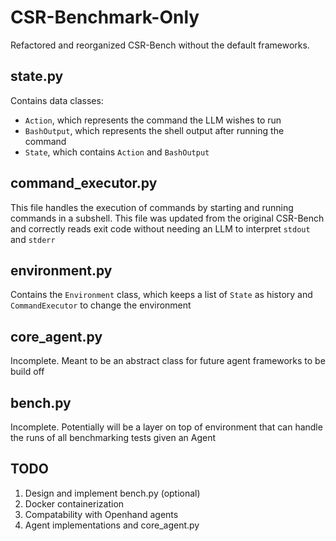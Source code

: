 # CSR-Benchmark-Only

Refactored and reorganized CSR-Bench without the default frameworks.

## state.py
Contains data classes:
- `Action`, which represents the command the LLM wishes to run
- `BashOutput`, which represents the shell output after running the command
- `State`, which contains `Action` and `BashOutput`

## command_executor.py
This file handles the execution of commands by starting and running commands in a subshell. This file was updated from the original CSR-Bench and correctly reads exit code without needing an LLM to interpret `stdout` and `stderr`

## environment.py
Contains the `Environment` class, which keeps a list of `State` as history and `CommandExecutor` to change the environment

## core_agent.py
Incomplete. Meant to be an abstract class for future agent frameworks to be build off

## bench.py
Incomplete. Potentially will be a layer on top of environment that can handle the runs of all benchmarking tests given an Agent

## TODO
1. Design and implement bench.py (optional)
2. Docker containerization
3. Compatability with Openhand agents
4. Agent implementations and core_agent.py
